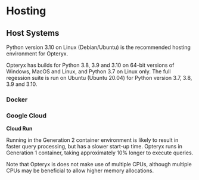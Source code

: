 # Hosting

## Host Systems

Python version 3.10 on Linux (Debian/Ubuntu) is the recommended hosting environment for Opteryx.

Opteryx has builds for Python 3.8, 3.9 and 3.10 on 64-bit versions of Windows, MacOS and Linux, and Python 3.7 on Linux only. The full regession suite is run on Ubuntu (Ubuntu 20.04) for Python version 3.7, 3.8, 3.9 and 3.10.

### Docker

### Google Cloud

**Cloud Run**

Running in the Generation 2 container environment is likely to result in faster query processing, but has a slower start-up time. Opteryx runs in Generation 1 container, taking approximately 10% longer to execute queries.

Note that Opteryx is does not make use of multiple CPUs, although multiple CPUs may be beneficial to allow higher memory allocations. 
